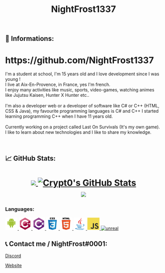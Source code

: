 <h1 align="center">
NightFrost1337
</h1>

<br>


## 🔧 Informations:
<h1 align="center">
  <h1> https://github.com/NightFrost1337 </h1>
	</a>
</h1>

<p>I'm a student at school, I'm 15 years old and I love development since I was young ! <br> I live at Aix-En-Provence, in France, yes I'm french. <br> I enjoy many activities like music, sports, video-games, watching animes like Jujutsu Kaisen,
                Hunter X Hunter etc.. <br> <br> I'm also a developer web or a developer of software like C# or C++ (HTML, CSS & Java), my favourite programming languages is C# and C++ I started learning programming C++ when I have 11 years old.
                <br> <br> Currently working on a project called Last On Survivals (It's my own game). <br> I like to learn about new technologies and I like to share my knowledge.</p>

<br>

## &#x1f4c8; GitHub Stats:

<h1 align="center">
<a href="https://github.com/NightFrost1337">
  <img align="center" src="https://github-readme-stats.vercel.app/api/top-langs/?username=NightFrost1337&hide=java,html&title_color=ffffff&text_color=c9cacc&icon_color=2bbc8a&bg_color=1d1f21" />
</>
<a href="https://github.com/NightFrost1337">
  <img align="center" src="https://github-readme-stats.vercel.app/api?username=NightFrost1337&show_icons=true&line_height=27&count_private=true&title_color=ffffff&text_color=c9cacc&icon_color=ffff00&bg_color=1d1f21" alt="Crypt0's GitHub Stats" />
</a>
<br>
<a href="https://github.com/NightFrost1337">
  <img align="center" src="https://github-readme-streak-stats.herokuapp.com?user=NightFrost1337&theme=dark&background=1D1F21" />
<a/>
<br>
</h1>

<h3 align="left">Languages:</h3>
<p align="left"> <a href="https://developer.android.com" target="_blank"> <img src="https://raw.githubusercontent.com/devicons/devicon/master/icons/android/android-original-wordmark.svg" alt="android" width="40" height="40"/> </a> <a href="https://docs.microsoft.com/fr-fr/cpp/cpp/?view=msvc-170" target="_blank"> <img src="https://raw.githubusercontent.com/devicons/devicon/master/icons/cplusplus/cplusplus-original.svg" alt="cplusplus" width="40" height="40"/> </a> <a href="https://docs.microsoft.com/fr-fr/dotnet/csharp/" target="_blank"> <img src="https://raw.githubusercontent.com/devicons/devicon/master/icons/csharp/csharp-original.svg" alt="csharp" width="40" height="40"/> </a> <a href="https://www.w3schools.com/css/" target="_blank"> <img src="https://raw.githubusercontent.com/devicons/devicon/master/icons/css3/css3-original-wordmark.svg" alt="css3" width="40" height="40"/> </a> <a href="https://www.w3.org/html/" target="_blank"> <img src="https://raw.githubusercontent.com/devicons/devicon/master/icons/html5/html5-original-wordmark.svg" alt="html5" width="40" height="40"/> </a> <a href="https://www.java.com" target="_blank"> <img src="https://raw.githubusercontent.com/devicons/devicon/master/icons/java/java-original.svg" alt="java" width="40" height="40"/> </a> <a href="https://developer.mozilla.org/en-US/docs/Web/JavaScript" target="_blank"> <img src="https://raw.githubusercontent.com/devicons/devicon/master/icons/javascript/javascript-original.svg" alt="javascript" width="40" height="40"/> </a> <a href="https://docs.unrealengine.com/4.27/en-US/" target="_blank"> <img src="https://raw.githubusercontent.com/kenangundogan/fontisto/036b7eca71aab1bef8e6a0518f7329f13ed62f6b/icons/svg/brand/unreal-engine.svg" alt="unreal" width="40" height="40"/> </a> </p>

## 📞 Contact me / NightFrost#0001:

[Discord](https://discord.gg/lastonsurvivals)

[Website](https://nightblog.me/)
